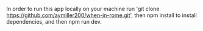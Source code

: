 
In order to run this app locally on your machine run 'git clone https://github.com/aymiller200/when-in-rome.git', then npm install to install dependencies, and then npm run dev. 
